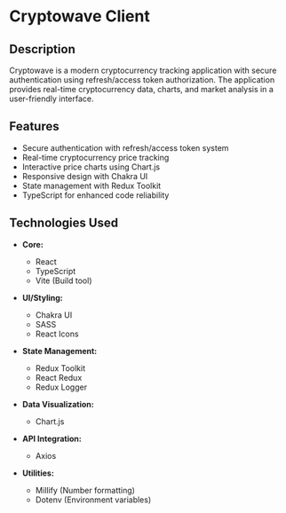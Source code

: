 # Cryptowave Client

## Description

Cryptowave is a modern cryptocurrency tracking application with secure authentication using refresh/access token authorization. The application provides real-time cryptocurrency data, charts, and market analysis in a user-friendly interface.

## Features

-   Secure authentication with refresh/access token system
-   Real-time cryptocurrency price tracking
-   Interactive price charts using Chart.js
-   Responsive design with Chakra UI
-   State management with Redux Toolkit
-   TypeScript for enhanced code reliability

## Technologies Used

-   **Core:**

    -   React
    -   TypeScript
    -   Vite (Build tool)

-   **UI/Styling:**

    -   Chakra UI
    -   SASS
    -   React Icons

-   **State Management:**

    -   Redux Toolkit
    -   React Redux
    -   Redux Logger

-   **Data Visualization:**

    -   Chart.js

-   **API Integration:**
    -   Axios
-   **Utilities:**
    -   Millify (Number formatting)
    -   Dotenv (Environment variables)
